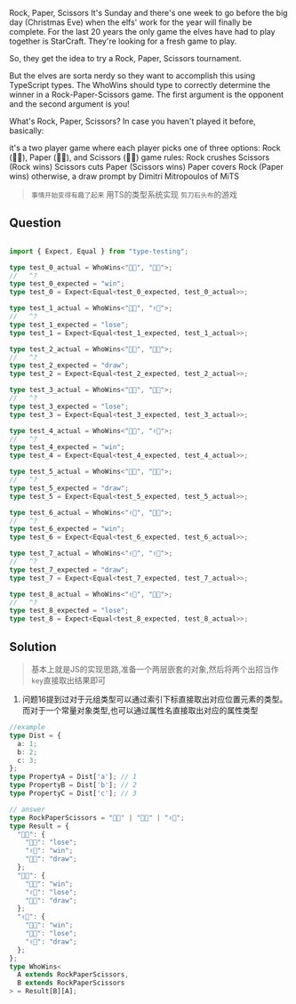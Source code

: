 Rock, Paper, Scissors
It's Sunday and there's one week to go before the big day (Christmas Eve) when the elfs' work for the year will finally be complete. For the last 20 years the only game the elves have had to play together is StarCraft. They're looking for a fresh game to play.

So, they get the idea to try a Rock, Paper, Scissors tournament.

But the elves are sorta nerdy so they want to accomplish this using TypeScript types. The WhoWins should type to correctly determine the winner in a Rock-Paper-Scissors game. The first argument is the opponent and the second argument is you!

What's Rock, Paper, Scissors?
In case you haven't played it before, basically:

it's a two player game where each player picks one of three options: Rock (👊🏻), Paper (🖐🏾), and Scissors (✌🏽)
game rules:
Rock crushes Scissors (Rock wins)
Scissors cuts Paper (Scissors wins)
Paper covers Rock (Paper wins)
otherwise, a draw
prompt by Dimitri Mitropoulos of MiTS

> `事情开始变得有趣了起来` 用TS的类型系统实现 `剪刀石头布`的游戏

## Question

```ts

import { Expect, Equal } from "type-testing";

type test_0_actual = WhoWins<"👊🏻", "🖐🏾">;
//   ^?
type test_0_expected = "win";
type test_0 = Expect<Equal<test_0_expected, test_0_actual>>;

type test_1_actual = WhoWins<"👊🏻", "✌🏽">;
//   ^?
type test_1_expected = "lose";
type test_1 = Expect<Equal<test_1_expected, test_1_actual>>;

type test_2_actual = WhoWins<"👊🏻", "👊🏻">;
//   ^?
type test_2_expected = "draw";
type test_2 = Expect<Equal<test_2_expected, test_2_actual>>;

type test_3_actual = WhoWins<"🖐🏾", "👊🏻">;
//   ^?
type test_3_expected = "lose";
type test_3 = Expect<Equal<test_3_expected, test_3_actual>>;

type test_4_actual = WhoWins<"🖐🏾", "✌🏽">;
//   ^?
type test_4_expected = "win";
type test_4 = Expect<Equal<test_4_expected, test_4_actual>>;

type test_5_actual = WhoWins<"🖐🏾", "🖐🏾">;
//   ^?
type test_5_expected = "draw";
type test_5 = Expect<Equal<test_5_expected, test_5_actual>>;

type test_6_actual = WhoWins<"✌🏽", "👊🏻">;
//   ^?
type test_6_expected = "win";
type test_6 = Expect<Equal<test_6_expected, test_6_actual>>;

type test_7_actual = WhoWins<"✌🏽", "✌🏽">;
//   ^?
type test_7_expected = "draw";
type test_7 = Expect<Equal<test_7_expected, test_7_actual>>;

type test_8_actual = WhoWins<"✌🏽", "🖐🏾">;
//   ^?
type test_8_expected = "lose";
type test_8 = Expect<Equal<test_8_expected, test_8_actual>>;


```

## Solution

> 基本上就是JS的实现思路,准备一个两层嵌套的对象,然后将两个出招当作`key`直接取出结果即可

1. 问题16提到过对于元组类型可以通过索引下标直接取出对应位置元素的类型。而对于一个常量对象类型,也可以通过属性名直接取出对应的属性类型
```ts
//example
type Dist = {
  a: 1;
  b: 2;
  c: 3;
};
type PropertyA = Dist['a']; // 1
type PropertyB = Dist['b']; // 2
type PropertyC = Dist['c']; // 3
```

```ts
// answer
type RockPaperScissors = "👊🏻" | "🖐🏾" | "✌🏽";
type Result = {
  "👊🏻": {
    "🖐🏾": "lose";
    "✌🏽": "win";
    "👊🏻": "draw";
  };
  "🖐🏾": {
    "👊🏻": "win";
    "✌🏽": "lose";
    "🖐🏾": "draw";
  };
  "✌🏽": {
    "🖐🏾": "win";
    "👊🏻": "lose";
    "✌🏽": "draw";
  };
};
type WhoWins<
  A extends RockPaperScissors,
  B extends RockPaperScissors
> = Result[B][A];
```
